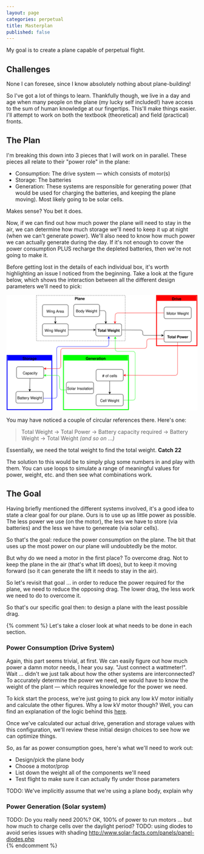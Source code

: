 ```yaml
---
layout: page
categories: perpetual
title: Masterplan
published: false
---
```


My goal is to create a plane capable of perpetual flight. 
<!-- (If you're curious you can find out more about my motivations for building this project [here](/masterplan/)) -->

## Challenges

None I can foresee, since I know absolutely nothing about plane-building! 

So I've got a lot of things to learn. Thankfully though, we live in a day and age when many people on the plane (my lucky self included!) have access to the sum of human knowledge at our fingertips. This'll make things easier. I'll attempt to work on both the textbook (theoretical) and field (practical) fronts.

## The Plan

I'm breaking this down into 3 pieces that I will work on in parallel. These pieces all relate to their "power role" in the plane:

- Consumption: The drive system &mdash; which consists of motor(s)
- Storage: The batteries
- Generation: These systems are responsible for generating power (that would be used for charging the batteries, and keeping the plane moving). Most likely going to be solar cells.

Makes sense? You bet it does.

Now, if we can find out how much power the plane will need to stay in the air, we can determine how much storage we'll need to keep it up at night (when we can't generate power). We'll also need to know how much power we can actually generate during the day. If it's not enough to cover the power consumption PLUS recharge the depleted batteries, then we're not going to make it.

Before getting lost in the details of each individual box, it's worth highlighting an issue I noticed from the beginning. Take a look at the figure below, which shows the interaction between all the different design parameters we'll need to pick:

<img src="/assets/projects/perpetual/masterplan-parameters.svg" title="Dependency illustrated">

You may have noticed a couple of circular references there. Here's one:

> Total Weight -> Total Power -> Battery capacity required -> Battery Weight -> Total Weight *(and so on &hellip;)*

Essentially, we need the total weight to find the total weight. **Catch 22**

The solution to this would be to simply plug some numbers in and play with them. You can use loops to simulate a range of meaningful values for power, weight, etc. and then see what combinations work.

## The Goal

Having briefly mentioned the different systems involved, it's a good idea to state a clear goal for our plane. Ours is to use up as little power as possible. The less power we use (on the motor), the less we have to store (via batteries) and the less we have to genereate (via solar cells).

So that's the goal: reduce the power consumption on the plane. The bit that uses up the most power on our plane will undoubtedly be the motor.

But why do we need a motor in the first place? To overcome drag. Not to keep the plane in the air (that's what lift does), but to keep it moving forward (so it can generate the lift it needs to stay in the air).

So let's revisit that goal &hellip; in order to reduce the power required for the plane, we need to reduce the opposing drag. The lower drag, the less work we need to do to overcome it.

So that's our specific goal then: to design a plane with the least possible drag.

{% comment %}
Let's take a closer look at what needs to be done in each section.

### Power Consumption (Drive System) 

Again, this part seems trivial, at first. We can easily figure out how much power a damn motor needs, I hear you say. "Just connect a wattmeter!". Wait &hellip; didn't we just talk about how the other systems are interconnected? To accurately determine the power we need, we would have to know the weight of the plant &mdash; which requires knowledge for the power we need. 

To kick start the process, we're just going to pick any low kV motor initially and calculate the other figures. Why a low kV motor though? Well, you can find an explanation of the logic behind this [here](/perpetual/lessons/motor-efficiency).

Once we've calculated our actual drive, generation and storage values with this configuration, we'll review these initial design choices to see how we can optimize things.

So, as far as power consumption goes, here's what we'll need to work out:

- Design/pick the plane body
- Choose a motor/prop
- List down the weight all of the components we'll need
- Test flight to make sure it can actually fly under those parameters

TODO: We've implicitly assume that we're using a plane body, explain why

### Power Generation (Solar system)

TODO: Do you really need 200%? OK, 100% of power to run motors ... but how much to charge cells over the daylight period?
TODO: using diodes to avoid series issues with shading http://www.solar-facts.com/panels/panel-diodes.php  
{% endcomment %}
